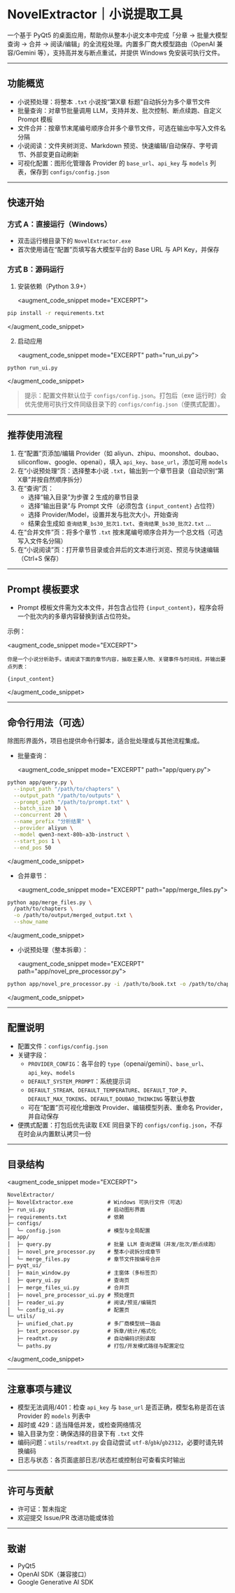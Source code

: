 # NovelExtractor｜小说提取工具

一个基于 PyQt5 的桌面应用，帮助你从整本小说文本中完成「分章 → 批量大模型查询 → 合并 → 阅读/编辑」的全流程处理。内置多厂商大模型路由（OpenAI 兼容/Gemini 等），支持高并发与断点重试，并提供 Windows 免安装可执行文件。

---

## 功能概览
- 小说预处理：将整本 `.txt` 小说按“第X章 标题”自动拆分为多个章节文件
- 批量查询：对章节批量调用 LLM，支持并发、批次控制、断点续跑、自定义 Prompt 模板
- 文件合并：按章节末尾编号顺序合并多个章节文件，可选在输出中写入文件名分隔
- 小说阅读：文件夹树浏览、Markdown 预览、快速编辑/自动保存、字号调节、外部变更自动刷新
- 可视化配置：图形化管理各 Provider 的 `base_url`、`api_key` 与 `models` 列表，保存到 `configs/config.json`

---

## 快速开始

### 方式 A：直接运行（Windows）
- 双击运行根目录下的 `NovelExtractor.exe`
- 首次使用请在“配置”页填写各大模型平台的 Base URL 与 API Key，并保存

### 方式 B：源码运行
1. 安装依赖（Python 3.9+）

   <augment_code_snippet mode="EXCERPT">
````bash
pip install -r requirements.txt
````
</augment_code_snippet>

2. 启动应用

   <augment_code_snippet mode="EXCERPT" path="run_ui.py">
````bash
python run_ui.py
````
</augment_code_snippet>

> 提示：配置文件默认位于 `configs/config.json`。打包后（exe 运行时）会优先使用可执行文件同级目录下的 `configs/config.json`（便携式配置）。

---

## 推荐使用流程
1. 在“配置”页添加/编辑 Provider（如 aliyun、zhipu、moonshot、doubao、siliconflow、google、openai），填入 `api_key`、`base_url`，添加可用 `models`
2. 在“小说预处理”页：选择整本小说 `.txt`，输出到一个章节目录（自动识别“第X章”并按自然顺序拆分）
3. 在“查询”页：
   - 选择“输入目录”为步骤 2 生成的章节目录
   - 选择“输出目录”与 Prompt 文件（必须包含 `{input_content}` 占位符）
   - 选择 Provider/Model，设置并发与批次大小，开始查询
   - 结果会生成如 `查询结果_bs30_批次1.txt`、`查询结果_bs30_批次2.txt` …
4. 在“合并文件”页：将多个章节 `.txt` 按末尾编号顺序合并为一个总文档（可选写入文件名分隔）
5. 在“小说阅读”页：打开章节目录或合并后的文本进行浏览、预览与快速编辑（Ctrl+S 保存）

---

## Prompt 模板要求
- Prompt 模板文件需为文本文件，并包含占位符 `{input_content}`，程序会将一个批次内的多章内容替换到该占位符处。

示例：

<augment_code_snippet mode="EXCERPT">
````text
你是一个小说分析助手。请阅读下面的章节内容，抽取主要人物、关键事件与时间线，并输出要点列表：

{input_content}
````
</augment_code_snippet>

---

## 命令行用法（可选）
除图形界面外，项目也提供命令行脚本，适合批处理或与其他流程集成。

- 批量查询：

  <augment_code_snippet mode="EXCERPT" path="app/query.py">
````bash
python app/query.py \
  --input_path "/path/to/chapters" \
  --output_path "/path/to/outputs" \
  --prompt_path "/path/to/prompt.txt" \
  --batch_size 10 \
  --concurrent 20 \
  --name_prefix "分析结果" \
  --provider aliyun \
  --model qwen3-next-80b-a3b-instruct \
  --start_pos 1 \
  --end_pos 50
````
</augment_code_snippet>

- 合并章节：

  <augment_code_snippet mode="EXCERPT" path="app/merge_files.py">
````bash
python app/merge_files.py \
  /path/to/chapters \
  -o /path/to/output/merged_output.txt \
  --show_name
````
</augment_code_snippet>

- 小说预处理（整本拆章）：

  <augment_code_snippet mode="EXCERPT" path="app/novel_pre_processor.py">
````bash
python app/novel_pre_processor.py -i /path/to/book.txt -o /path/to/chapters_dir
````
</augment_code_snippet>

---

## 配置说明
- 配置文件：`configs/config.json`
- 关键字段：
  - `PROVIDER_CONFIG`：各平台的 `type`（openai/gemini）、`base_url`、`api_key`、`models`
  - `DEFAULT_SYSTEM_PROMPT`：系统提示词
  - `DEFAULT_STREAM`、`DEFAULT_TEMPERATURE`、`DEFAULT_TOP_P`、`DEFAULT_MAX_TOKENS`、`DEFAULT_DOUBAO_THINKING` 等默认参数
  - 可在“配置”页可视化增删改 Provider、编辑模型列表、重命名 Provider，并自动保存
- 便携式配置：打包后优先读取 EXE 同目录下的 `configs/config.json`，不存在时会从内置默认拷贝一份

---

## 目录结构
<augment_code_snippet mode="EXCERPT">
````text
NovelExtractor/
├─ NovelExtractor.exe           # Windows 可执行文件（可选）
├─ run_ui.py                    # 启动图形界面
├─ requirements.txt             # 依赖
├─ configs/
│  └─ config.json               # 模型与全局配置
├─ app/
│  ├─ query.py                  # 批量 LLM 查询逻辑（并发/批次/断点续跑）
│  ├─ novel_pre_processor.py    # 整本小说拆分成章节
│  └─ merge_files.py            # 章节文件按编号合并
├─ pyqt_ui/
│  ├─ main_window.py            # 主窗体（多标签页）
│  ├─ query_ui.py               # 查询页
│  ├─ merge_files_ui.py         # 合并页
│  ├─ novel_pre_processor_ui.py # 预处理页
│  ├─ reader_ui.py              # 阅读/预览/编辑页
│  └─ config_ui.py              # 配置页
└─ utils/
   ├─ unified_chat.py           # 多厂商模型统一路由
   ├─ text_processor.py         # 拆章/统计/格式化
   ├─ readtxt.py                # 自动编码识别读取
   └─ paths.py                  # 打包/开发模式路径与配置定位
````
</augment_code_snippet>

---

## 注意事项与建议
- 模型无法调用/401：检查 `api_key` 与 `base_url` 是否正确，模型名称是否在该 Provider 的 `models` 列表中
- 超时或 429：适当降低并发，或检查网络情况
- 输入目录为空：确保选择的目录下有 `.txt` 文件
- 编码问题：`utils/readtxt.py` 会自动尝试 `utf-8`/`gbk`/`gb2312`，必要时请先转换编码
- 日志与状态：各页面底部日志/状态栏或控制台可查看实时输出

---

## 许可与贡献
- 许可证：暂未指定
- 欢迎提交 Issue/PR 改进功能或体验

---

## 致谢
- PyQt5
- OpenAI SDK（兼容接口）
- Google Generative AI SDK
